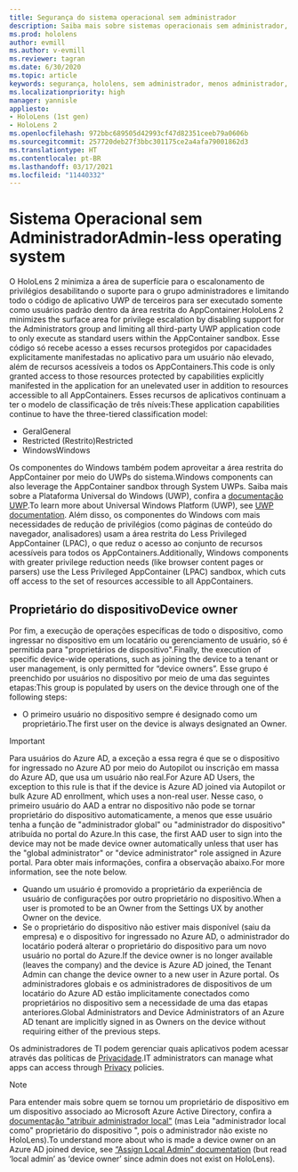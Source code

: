 ```yaml
---
title: Segurança do sistema operacional sem administrador
description: Saiba mais sobre sistemas operacionais sem administrador, proprietários de dispositivos e segurança em dispositivos de realidade misturada do HoloLens.
ms.prod: hololens
author: evmill
ms.author: v-evmill
ms.reviewer: tagran
ms.date: 6/30/2020
ms.topic: article
keywords: segurança, hololens, sem administrador, menos administrador, sistema operacional, sistema operacional sem administrador, os administrador, so sem administrador, hololens 2, segurança do hololens2,
ms.localizationpriority: high
manager: yannisle
appliesto:
- HoloLens (1st gen)
- HoloLens 2
ms.openlocfilehash: 972bbc689505d42993cf47d82351ceeb79a0606b
ms.sourcegitcommit: 257720deb27f3bbc301175ce2a4afa79001862d3
ms.translationtype: HT
ms.contentlocale: pt-BR
ms.lasthandoff: 03/17/2021
ms.locfileid: "11440332"
---
```

# <a name="admin-less-operating-system"></a><span data-ttu-id="ecc4c-104">Sistema Operacional sem Administrador</span><span class="sxs-lookup"><span data-stu-id="ecc4c-104">Admin-less operating system</span></span>

<span data-ttu-id="ecc4c-105">O HoloLens 2 minimiza a área de superfície para o escalonamento de privilégios desabilitando o suporte para o grupo administradores e limitando todo o código de aplicativo UWP de terceiros para ser executado somente como usuários padrão dentro da área restrita do AppContainer.</span><span class="sxs-lookup"><span data-stu-id="ecc4c-105">HoloLens 2 minimizes the surface area for privilege escalation by disabling support for the Administrators group and limiting all third-party UWP application code to only execute as standard users within the AppContainer sandbox.</span></span> <span data-ttu-id="ecc4c-106">Esse código só recebe acesso a esses recursos protegidos por capacidades explicitamente manifestadas no aplicativo para um usuário não elevado, além de recursos acessíveis a todos os AppContainers.</span><span class="sxs-lookup"><span data-stu-id="ecc4c-106">This code is only granted access to those resources protected by capabilities explicitly manifested in the application for an unelevated user in addition to resources accessible to all AppContainers.</span></span>
<span data-ttu-id="ecc4c-107">Esses recursos de aplicativos continuam a ter o modelo de classificação de três níveis:</span><span class="sxs-lookup"><span data-stu-id="ecc4c-107">These application capabilities continue to have the three-tiered classification model:</span></span>
  * <span data-ttu-id="ecc4c-108">Geral</span><span class="sxs-lookup"><span data-stu-id="ecc4c-108">General</span></span>
  * <span data-ttu-id="ecc4c-109">Restricted (Restrito)</span><span class="sxs-lookup"><span data-stu-id="ecc4c-109">Restricted</span></span>
  * <span data-ttu-id="ecc4c-110">Windows</span><span class="sxs-lookup"><span data-stu-id="ecc4c-110">Windows</span></span>

<span data-ttu-id="ecc4c-111">Os componentes do Windows também podem aproveitar a área restrita do AppContainer por meio do UWPs do sistema.</span><span class="sxs-lookup"><span data-stu-id="ecc4c-111">Windows components can also leverage the AppContainer sandbox through System UWPs.</span></span> <span data-ttu-id="ecc4c-112">Saiba mais sobre a Plataforma Universal do Windows (UWP), confira a [documentação UWP](https://docs.microsoft.com/windows/uwp/).</span><span class="sxs-lookup"><span data-stu-id="ecc4c-112">To learn more about Universal Windows Platform (UWP), see [UWP documentation](https://docs.microsoft.com/windows/uwp/).</span></span> <span data-ttu-id="ecc4c-113">Além disso, os componentes do Windows com mais necessidades de redução de privilégios (como páginas de conteúdo do navegador, analisadores) usam a área restrita do Less Privileged AppContainer (LPAC), o que reduz o acesso ao conjunto de recursos acessíveis para todos os AppContainers.</span><span class="sxs-lookup"><span data-stu-id="ecc4c-113">Additionally, Windows components with greater privilege reduction needs (like browser content pages or parsers) use the Less Privileged AppContainer (LPAC) sandbox, which cuts off access to the set of resources accessible to all AppContainers.</span></span>

## <a name="device-owner"></a><span data-ttu-id="ecc4c-114">Proprietário do dispositivo</span><span class="sxs-lookup"><span data-stu-id="ecc4c-114">Device owner</span></span>

<span data-ttu-id="ecc4c-115">Por fim, a execução de operações específicas de todo o dispositivo, como ingressar no dispositivo em um locatário ou gerenciamento de usuário, só é permitida para "proprietários de dispositivo".</span><span class="sxs-lookup"><span data-stu-id="ecc4c-115">Finally, the execution of specific device-wide operations, such as joining the device to a tenant or user management, is only permitted for “device owners”.</span></span> <span data-ttu-id="ecc4c-116">Esse grupo é preenchido por usuários no dispositivo por meio de uma das seguintes etapas:</span><span class="sxs-lookup"><span data-stu-id="ecc4c-116">This group is populated by users on the device through one of the following steps:</span></span>
  * <span data-ttu-id="ecc4c-117">O primeiro usuário no dispositivo sempre é designado como um proprietário.</span><span class="sxs-lookup"><span data-stu-id="ecc4c-117">The first user on the device is always designated an Owner.</span></span> 
> [!IMPORTANT]
><span data-ttu-id="ecc4c-118">Para usuários do Azure AD, a exceção a essa regra é que se o dispositivo for ingressado no Azure AD por meio do Autopilot ou inscrição em massa do Azure AD, que usa um usuário não real.</span><span class="sxs-lookup"><span data-stu-id="ecc4c-118">For Azure AD Users, the exception to this rule is that if the device is Azure AD joined via Autopilot or bulk Azure AD enrollment, which uses a non-real user.</span></span> <span data-ttu-id="ecc4c-119">Nesse caso, o primeiro usuário do AAD a entrar no dispositivo não pode se tornar proprietário do dispositivo automaticamente, a menos que esse usuário tenha a função de "administrador global" ou "administrador do dispositivo" atribuída no portal do Azure.</span><span class="sxs-lookup"><span data-stu-id="ecc4c-119">In this case, the first AAD user to sign into the device may not be made device owner automatically unless that user has the "global administrator" or "device administrator" role assigned in Azure portal.</span></span> <span data-ttu-id="ecc4c-120">Para obter mais informações, confira a observação abaixo.</span><span class="sxs-lookup"><span data-stu-id="ecc4c-120">For more information, see the note below.</span></span>  

  * <span data-ttu-id="ecc4c-121">Quando um usuário é promovido a proprietário da experiência de usuário de configurações por outro proprietário no dispositivo.</span><span class="sxs-lookup"><span data-stu-id="ecc4c-121">When a user is promoted to be an Owner from the Settings UX by another Owner on the device.</span></span>
  * <span data-ttu-id="ecc4c-122">Se o proprietário do dispositivo não estiver mais disponível (saiu da empresa) e o dispositivo for ingressado no Azure AD, o administrador do locatário poderá alterar o proprietário do dispositivo para um novo usuário no portal do Azure.</span><span class="sxs-lookup"><span data-stu-id="ecc4c-122">If the device owner is no longer available (leaves the company) and the device is Azure AD joined, the Tenant Admin can change the device owner to a new user in Azure portal.</span></span> <span data-ttu-id="ecc4c-123">Os administradores globais e os administradores de dispositivos de um locatário do Azure AD estão implicitamente conectados como proprietários no dispositivo sem a necessidade de uma das etapas anteriores.</span><span class="sxs-lookup"><span data-stu-id="ecc4c-123">Global Administrators and Device Administrators of an Azure AD tenant are implicitly signed in as Owners on the device without requiring either of the previous steps.</span></span>  

 <span data-ttu-id="ecc4c-124">Os administradores de TI podem gerenciar quais aplicativos podem acessar através das políticas de [Privacidade](https://docs.microsoft.com/windows/client-management/mdm/policy-csp-privacy).</span><span class="sxs-lookup"><span data-stu-id="ecc4c-124">IT administrators can manage what apps can access through [Privacy](https://docs.microsoft.com/windows/client-management/mdm/policy-csp-privacy) policies.</span></span> 

> [!NOTE]
> <span data-ttu-id="ecc4c-125">Para entender mais sobre quem se tornou um proprietário de dispositivo em um dispositivo associado ao Microsoft Azure Active Directory, confira a [documentação "atribuir administrador local"](https://docs.microsoft.com/azure/active-directory/devices/assign-local-admin) (mas Leia "administrador local como" proprietário do dispositivo ", pois o administrador não existe no HoloLens).</span><span class="sxs-lookup"><span data-stu-id="ecc4c-125">To understand more about who is made a device owner on an Azure AD joined device, see [“Assign Local Admin” documentation](https://docs.microsoft.com/azure/active-directory/devices/assign-local-admin) (but read ‘local admin’ as ‘device owner’ since admin does not exist on HoloLens).</span></span>